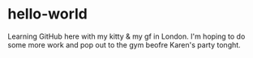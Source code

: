 # hello-world
Learning GitHub here with my kitty & my gf in London. I'm hoping to do some more work and pop out to the gym beofre Karen's party tonght. 
